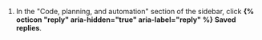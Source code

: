 1. In the "Code, planning, and automation" section of the sidebar, click **{% octicon "reply" aria-hidden="true" aria-label="reply" %} Saved replies**.

